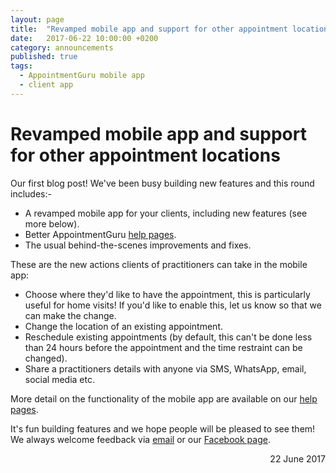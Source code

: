 ```yaml
---
layout: page
title:  "Revamped mobile app and support for other appointment locations - 21 July 2017"
date:   2017-06-22 10:00:00 +0200
category: announcements
published: true
tags:
  - AppointmentGuru mobile app
  - client app
---
```

# Revamped mobile app and support for other appointment locations

Our first blog post! We've been busy building new features and this round includes:-

* A revamped mobile app for your clients, including new features (see more below).
* Better AppointmentGuru [help pages](/help/).
* The usual behind-the-scenes improvements and fixes.

These are the new actions clients of practitioners can take in the mobile app:

* Choose where they'd like to have the appointment, this is particularly useful for home visits! If you'd like to enable this, let us know so that we can make the change.
* Change the location of an existing appointment.
* Reschedule existing appointments (by default, this can't be done less than 24 hours before the appointment and the time restraint can be changed).
* Share a practitioners details with anyone via SMS, WhatsApp, email, social media etc.

More detail on the functionality of the mobile app are available on our [help pages](/help/client-mobile-app/).

It's fun building features and we hope people will be pleased to see them! We always welcome feedback via [email](mailto;support@appointmentguru.co) or our [Facebook page](https://www.facebook.com/appointmentguru/).

<div style="text-align: right">22 June 2017</div>
